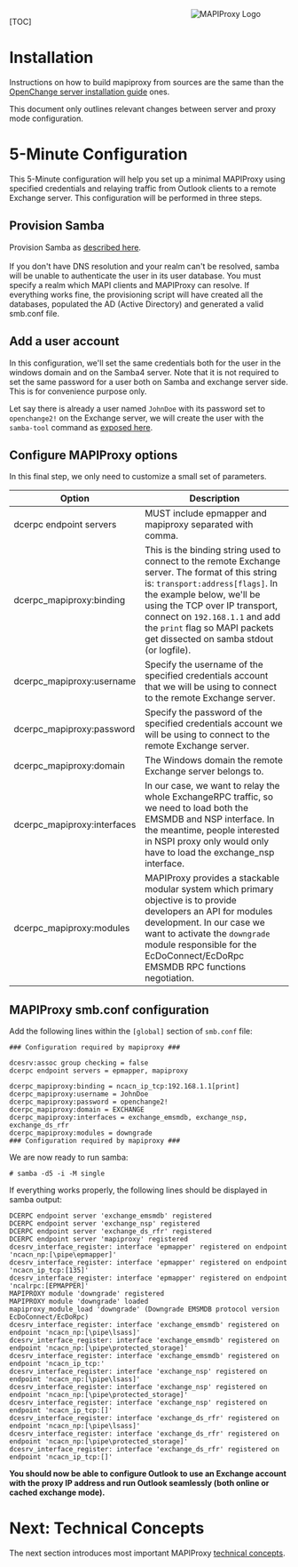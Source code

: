 <div style="float: right; width: 35%;margin-left:2em;">
<img src="/images/mapiproxy/mapiproxy.png" alt="MAPIProxy Logo"/>
</div>

[TOC]

# Installation #

Instructions on how to build mapiproxy from sources are the same than
the [OpenChange server installation guide](/developers/initiliazing.html) ones.

This document only outlines relevant changes between server and proxy
mode configuration.

# 5-Minute Configuration #

This 5-Minute configuration will help you set up a minimal MAPIProxy
using specified credentials and relaying traffic from Outlook clients
to a remote Exchange server. This configuration will be performed in
three steps.

## Provision Samba ##

Provision Samba as [described
here](/developers/configuring.html#provision_the_server). 
<br><br>
If you don't have DNS resolution and your realm can't be resolved,
samba will be unable to authenticate the user in its user
database. You must specify a realm which MAPI clients and MAPIProxy
can resolve. If everything works fine, the provisioning script will
have created all the databases, populated the AD (Active Directory)
and generated a valid smb.conf file.

## Add a user account ##

In this configuration, we'll set the same credentials both for the
user in the windows domain and on the Samba4 server. Note that it is
not required to set the same password for a user both on Samba and
exchange server side. This is for convenience purpose only. 

Let say there is already a user named `JohnDoe` with its password set
to `openchange2!` on the Exchange server, we will create the user with
the `samba-tool` command as [exposed
here](http://www.openchange.org/developers/configuring.html#create-new-user).

## Configure MAPIProxy options ##

In this final step, we only need to customize a small set of parameters.

Option | Description
------ | -----------
dcerpc endpoint servers  | MUST include epmapper and mapiproxy separated with comma.
dcerpc_mapiproxy:binding | This is the binding string used to connect to the remote Exchange server. The format of this string is: `transport:address[flags]`. In the example below, we'll be using the TCP over IP transport, connect on `192.168.1.1` and add the `print` flag so MAPI packets get dissected on samba stdout (or logfile).
dcerpc_mapiproxy:username | Specify the username of the specified credentials account that we will be using to connect to the remote Exchange server.
dcerpc_mapiproxy:password | Specify the password of the specified credentials account we will be using to connect to the remote Exchange server.
dcerpc_mapiproxy:domain | The Windows domain the remote Exchange server belongs to.
dcerpc_mapiproxy:interfaces | In our case, we want to relay the whole ExchangeRPC traffic, so we need to load both the EMSMDB and NSP interface. In the meantime, people interested in NSPI proxy only would only have to load the exchange_nsp interface.
dcerpc_mapiproxy:modules | MAPIProxy provides a stackable modular system which primary objective is to provide developers an API for modules development. In our case we want to activate the `downgrade` module responsible for the EcDoConnect/EcDoRpc EMSMDB RPC functions negotiation.

## MAPIProxy smb.conf configuration ##

Add the following lines within the `[global]` section of `smb.conf`
file:

    ### Configuration required by mapiproxy ###

    dcesrv:assoc group checking = false
    dcerpc endpoint servers = epmapper, mapiproxy

    dcerpc_mapiproxy:binding = ncacn_ip_tcp:192.168.1.1[print]
    dcerpc_mapiproxy:username = JohnDoe
    dcerpc_mapiproxy:password = openchange2!
    dcerpc_mapiproxy:domain = EXCHANGE
    dcerpc_mapiproxy:interfaces = exchange_emsmdb, exchange_nsp, exchange_ds_rfr
    dcerpc_mapiproxy:modules = downgrade
    ### Configuration required by mapiproxy ###


We are now ready to run samba:

    # samba -d5 -i -M single

If everything works properly, the following lines should be displayed
in samba output:

    DCERPC endpoint server 'exchange_emsmdb' registered
    DCERPC endpoint server 'exchange_nsp' registered
    DCERPC endpoint server 'exchange_ds_rfr' registered
    DCERPC endpoint server 'mapiproxy' registered
    dcesrv_interface_register: interface 'epmapper' registered on endpoint 'ncacn_np:[\pipe\epmapper]'
    dcesrv_interface_register: interface 'epmapper' registered on endpoint 'ncacn_ip_tcp:[135]'
    dcesrv_interface_register: interface 'epmapper' registered on endpoint 'ncalrpc:[EPMAPPER]'
    MAPIPROXY module 'downgrade' registered
    MAPIPROXY module 'downgrade' loaded
    mapiproxy_module_load 'downgrade' (Downgrade EMSMDB protocol version EcDoConnect/EcDoRpc)
    dcesrv_interface_register: interface 'exchange_emsmdb' registered on endpoint 'ncacn_np:[\pipe\lsass]'
    dcesrv_interface_register: interface 'exchange_emsmdb' registered on endpoint 'ncacn_np:[\pipe\protected_storage]'
    dcesrv_interface_register: interface 'exchange_emsmdb' registered on endpoint 'ncacn_ip_tcp:'
    dcesrv_interface_register: interface 'exchange_nsp' registered on endpoint 'ncacn_np:[\pipe\lsass]'
    dcesrv_interface_register: interface 'exchange_nsp' registered on endpoint 'ncacn_np:[\pipe\protected_storage]'
    dcesrv_interface_register: interface 'exchange_nsp' registered on endpoint 'ncacn_ip_tcp:[]'
    dcesrv_interface_register: interface 'exchange_ds_rfr' registered on endpoint 'ncacn_np:[\pipe\lsass]'
    dcesrv_interface_register: interface 'exchange_ds_rfr' registered on endpoint 'ncacn_np:[\pipe\protected_storage]'
    dcesrv_interface_register: interface 'exchange_ds_rfr' registered on endpoint 'ncacn_ip_tcp:[]'

**You should now be able to configure Outlook to use an Exchange account with the proxy IP address and run Outlook seamlessly (both online or cached exchange mode).**

# Next: Technical Concepts #

The next section introduces most important MAPIProxy [technical
concepts](tech-concepts.html).